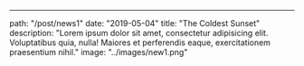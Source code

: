 ---
path: "/post/news1"
date: "2019-05-04"
title: "The Coldest Sunset"
description: "Lorem ipsum dolor sit amet, consectetur adipisicing elit. Voluptatibus quia, nulla! Maiores et perferendis eaque, exercitationem praesentium nihil."
image: "../images/new1.png"
